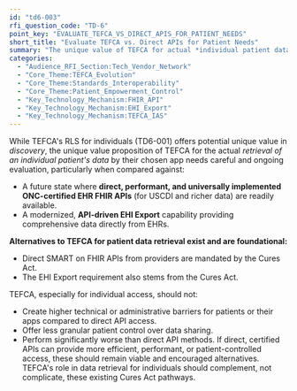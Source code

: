 ```yaml
---
id: "td6-003"
rfi_question_code: "TD-6"
point_key: "EVALUATE_TEFCA_VS_DIRECT_APIS_FOR_PATIENT_NEEDS"
short_title: "Evaluate TEFCA vs. Direct APIs for Patient Needs"
summary: "The unique value of TEFCA for actual *individual patient data retrieval* (beyond RLS discovery) needs careful and ongoing evaluation against a scenario where direct, performant, universally implemented EHR FHIR APIs (including a modernized, API-driven EHI Export) are readily available. TEFCA should not create higher access barriers, offer less patient control, or perform worse than direct, certified API methods for individuals."
categories:
  - "Audience_RFI_Section:Tech_Vendor_Network"
  - "Core_Theme:TEFCA_Evolution"
  - "Core_Theme:Standards_Interoperability"
  - "Core_Theme:Patient_Empowerment_Control"
  - "Key_Technology_Mechanism:FHIR_API"
  - "Key_Technology_Mechanism:EHI_Export"
  - "Key_Technology_Mechanism:TEFCA_IAS"
---
```

While TEFCA's RLS for individuals (TD6-001) offers potential unique value in *discovery*, the unique value proposition of TEFCA for the actual *retrieval of an individual patient's data* by their chosen app needs careful and ongoing evaluation, particularly when compared against:
*   A future state where **direct, performant, and universally implemented ONC-certified EHR FHIR APIs** (for USCDI and richer data) are readily available.
*   A modernized, **API-driven EHI Export** capability providing comprehensive data directly from EHRs.

**Alternatives to TEFCA for patient data retrieval exist and are foundational:**
*   Direct SMART on FHIR APIs from providers are mandated by the Cures Act.
*   The EHI Export requirement also stems from the Cures Act.

TEFCA, especially for individual access, should not:
*   Create higher technical or administrative barriers for patients or their apps compared to direct API access.
*   Offer less granular patient control over data sharing.
*   Perform significantly worse than direct API methods.
If direct, certified APIs can provide more efficient, performant, or patient-controlled access, these should remain viable and encouraged alternatives. TEFCA's role in data retrieval for individuals should complement, not complicate, these existing Cures Act pathways.
